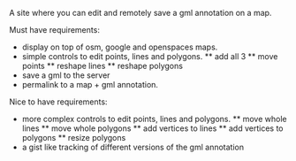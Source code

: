 A site where you can edit and remotely save a gml annotation on a map.

Must have requirements:

* display on top of osm, google and openspaces maps.
* simple controls to edit points, lines and polygons.
 ** add all 3
 ** move points
 ** reshape lines
 ** reshape polygons
* save a gml to the server
* permalink to a map + gml annotation.

Nice to have requirements:

* more complex controls to edit points, lines and polygons.
 ** move whole lines
 ** move whole polygons
 ** add vertices to lines
 ** add vertices to polygons
 ** resize polygons
* a gist like tracking of different versions of the gml annotation
